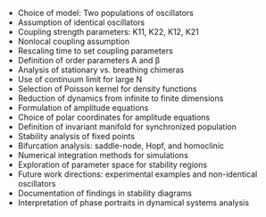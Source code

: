 - Choice of model: Two populations of oscillators
- Assumption of identical oscillators
- Coupling strength parameters: K11, K22, K12, K21
- Nonlocal coupling assumption
- Rescaling time to set coupling parameters
- Definition of order parameters A and β
- Analysis of stationary vs. breathing chimeras
- Use of continuum limit for large N
- Selection of Poisson kernel for density functions
- Reduction of dynamics from infinite to finite dimensions
- Formulation of amplitude equations
- Choice of polar coordinates for amplitude equations
- Definition of invariant manifold for synchronized population
- Stability analysis of fixed points
- Bifurcation analysis: saddle-node, Hopf, and homoclinic
- Numerical integration methods for simulations
- Exploration of parameter space for stability regions
- Future work directions: experimental examples and non-identical oscillators
- Documentation of findings in stability diagrams
- Interpretation of phase portraits in dynamical systems analysis